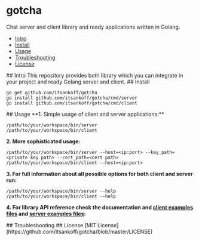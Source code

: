 # gotcha
Chat server and client library and ready applications written in Golang.
* [Intro](#intro)
* [Install](#install)
* [Usage](#usage)
* [Troubleshooting](#troubleshooting)
* [License](#license)

<a name="intro">
## Intro
This repository provides both library which you can integrate in your project and ready Golang server and client.

<a name="install">
## Install

    go get github.com/itsankoff/gotcha
    go install github.com/itsankoff/gotcha/cmd/server
    go install github.com/itsankoff/gotcha/cmd/client

<a name="usage">
## Usage
**1. Simple usage of client and server applications:**  

    /path/to/your/workspace/bin/server
    /path/to/your/workspace/bin/client

**2. More sophisticated usage:**  

    /path/to/your/workspace/bin/server --host=<ip:port> --key_path=<private key path> --cert_path=<cert path>
    /path/to/your/workspace/bin/client --host=<ip:port>

**3. For full information about all possible options for both client and server run:**  

    /path/to/your/workspace/bin/server --help
    /path/to/your/workspace/bin/client --help

**4. For library API reference check the documentation and
    [client examples files](https://github.com/itsankoff/gotcha/blob/master/src/client/) and
    [server examples files](https://github.com/itsankoff/gotcha/blob/master/src/server/):**

<a name="troubleshooting">
## Troubleshooting

<a name="license">
## License
[MIT License](https://github.com/itsankoff/gotcha/blob/master/LICENSE)

